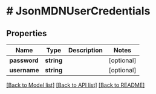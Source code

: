 # # JsonMDNUserCredentials

## Properties

Name | Type | Description | Notes
------------ | ------------- | ------------- | -------------
**password** | **string** |  | [optional]
**username** | **string** |  | [optional]

[[Back to Model list]](../../README.md#models) [[Back to API list]](../../README.md#endpoints) [[Back to README]](../../README.md)
